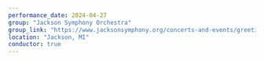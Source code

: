 ```yaml
---
performance_date: 2024-04-27
group: "Jackson Symphony Orchestra"
group_link: "https://www.jacksonsymphony.org/concerts-and-events/greetings-from-austria/"
location: "Jackson, MI"
conductor: true
---
```

